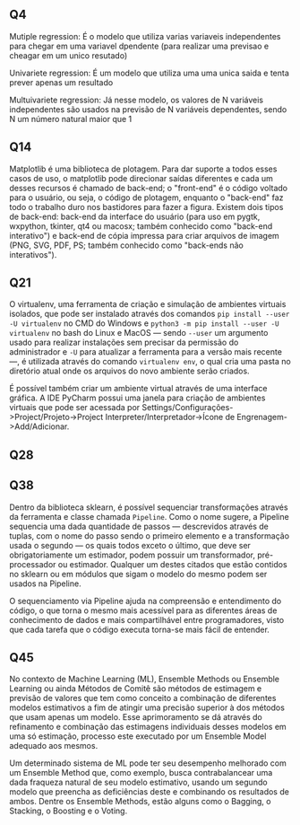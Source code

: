 Q4
 - 
Mutiple regression:
 É o modelo que utiliza varias variaveis independentes para chegar em uma variavel dpendente (para realizar uma previsao e cheagar em um unico resutado)

Univariete regression:
 É um modelo que utiliza uma uma unica saida e tenta prever apenas um resultado

Multuivariete regression:
 Já nesse modelo, os valores de N variáveis independentes são usados na previsão de N variáveis dependentes, sendo N  um número natural maior que 1

Q14
 -
 Matplotlib é uma biblioteca de plotagem.
Para dar suporte a todos esses casos de uso, o matplotlib pode direcionar saídas diferentes e cada um desses recursos é chamado de back-end; o "front-end" é o código voltado para o usuário, ou seja, o código de plotagem, enquanto o "back-end" faz todo o trabalho duro nos bastidores para fazer a figura. Existem dois tipos de back-end: back-end da interface do usuário (para uso em pygtk, wxpython, tkinter, qt4 ou macosx; também conhecido como "back-end interativo") e back-end de cópia impressa para criar arquivos de imagem (PNG, SVG, PDF, PS; também conhecido como "back-ends não interativos").

Q21
  -
 O virtualenv, uma ferramenta de criação e simulação de ambientes virtuais isolados, que pode ser instalado através dos comandos `pip install --user -U virtualenv` no CMD do Windows e `python3 -m pip install --user -U virtualenv` no bash do Linux e MacOS — sendo `--user` um argumento usado para realizar instalações sem precisar da permissão do administrador e `-U` para atualizar a ferramenta para a versão mais recente —, é utilizada através do comando `virtualenv env`, o qual cria uma pasta no diretório atual onde os arquivos do novo ambiente serão criados.

 É possível também criar um ambiente virtual através de uma interface gráfica. A IDE PyCharm possui uma janela para criação de ambientes virtuais que pode ser acessada por Settings/Configurações->Project/Projeto->Project Interpreter/Interpretador->Ícone de Engrenagem->Add/Adicionar.

Q28
  -


Q38
  -
 Dentro da biblioteca sklearn, é possível sequenciar transformações através da ferramenta e classe chamada `Pipeline`. Como o nome sugere, a Pipeline sequencia uma dada quantidade de passos — descrevidos através de tuplas, com o nome do passo sendo o primeiro elemento e a transformação usada o segundo — os quais todos exceto o último, que deve ser obrigatoriamente um estimador, podem possuir um transformador, pré-processador ou estimador. Qualquer um destes citados que estão contidos no sklearn ou em módulos que sigam o modelo do mesmo podem ser usados na Pipeline.
 
 O sequenciamento via Pipeline ajuda na compreensão e entendimento do código, o que torna o mesmo mais acessível para as diferentes áreas de conhecimento de dados e mais compartilhável entre programadores, visto que cada tarefa que o código executa torna-se mais fácil de entender.

Q45
  -
 No contexto de Machine Learning (ML), Ensemble Methods ou Ensemble Learning ou ainda Métodos de Comitê são métodos de estimagem e previsão de valores que tem como conceito a combinação de diferentes modelos estimativos a fim de atingir uma precisão superior à dos métodos que usam apenas um modelo. Esse aprimoramento se dá através do refinamento e combinação das estimagens individuais desses modelos em uma só estimação, processo este executado por um Ensemble Model adequado aos mesmos.
 
 Um determinado sistema de ML pode ter seu desempenho melhorado com um Ensemble Method que, como exemplo, busca contrabalancear uma dada fraqueza natural de seu modelo estimativo, usando um segundo modelo que preencha as deficiências deste e combinando os resultados de ambos. Dentre os Ensemble Methods, estão alguns como o Bagging, o Stacking, o Boosting e o Voting.  
